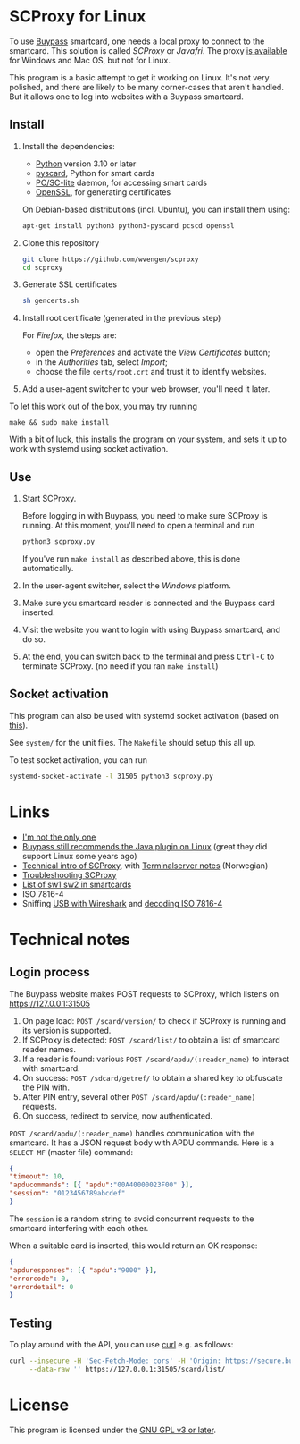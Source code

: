# SCProxy for Linux

To use [Buypass](https://www.buypass.no/) smartcard, one needs a local proxy to
connect to the smartcard. This solution is called _SCProxy_ or _Javafri_. The
proxy [is available](https://www.buypass.no/hjelp/hjelp-til-smartkort/javafri/hvordan-installere-javafri)
for Windows and Mac OS, but not for Linux.

This program is a basic attempt to get it working on Linux. It's not very
polished, and there are likely to be many corner-cases that aren't handled.
But it allows one to log into websites with a Buypass smartcard.

## Install

1. Install the dependencies:

   - [Python](https://www.python.org) version 3.10 or later
   - [pyscard](https://pyscard.sourceforge.io/), Python for smart cards
   - [PC/SC-lite](https://pcsclite.apdu.fr/) daemon, for accessing smart cards
   - [OpenSSL](https://www.openssl.org/), for generating certificates

   On Debian-based distributions (incl. Ubuntu), you can install them using:

   ```sh
   apt-get install python3 python3-pyscard pcscd openssl
   ```

2. Clone this repository

   ```sh
   git clone https://github.com/wvengen/scproxy
   cd scproxy
   ```

3. Generate SSL certificates

   ```sh
   sh gencerts.sh
   ```

4. Install root certificate (generated in the previous step)

   For _Firefox_, the steps are:
   - open the _Preferences_ and activate the _View Certificates_ button;
   - in the _Authorities_ tab, select _Import_;
   - choose the file `certs/root.crt` and trust it to identify websites.

5. Add a user-agent switcher to your web browser, you'll need it later.


To let this work out of the box, you may try running

```
make && sudo make install
```

With a bit of luck, this installs the program on your system, and sets it
up to work with systemd using socket activation.

## Use

1. Start SCProxy.

   Before logging in with Buypass, you need to make sure SCProxy is running.
   At this moment, you'll need to open a terminal and run

   ```sh
   python3 scproxy.py
   ```

   If you've run `make install` as described above, this is done automatically.

2. In the user-agent switcher, select the _Windows_ platform.

3. Make sure you smartcard reader is connected and the Buypass card inserted.

4. Visit the website you want to login with using Buypass smartcard, and do so.

5. At the end, you can switch back to the terminal and press <kbd>Ctrl-C</kbd>
   to terminate SCProxy. (no need if you ran `make install`)


## Socket activation

This program can also be used with systemd socket activation (based on [this](https://github.com/Spindel/systemd-socketactivation)).

See `system/` for the unit files. The `Makefile` should setup this all up.

To test socket activation, you can run

```sh
systemd-socket-activate -l 31505 python3 scproxy.py
```


# Links

- [I'm not the only one](https://www.diskusjon.no/topic/1874608-buypass-med-kortleser-i-ubuntu/)
- [Buypass still recommends the Java plugin on Linux](https://www.diskusjon.no/topic/1874608-buypass-med-kortleser-i-ubuntu/)
  (great they did support Linux some years ago)
- [Technical intro of SCProxy](https://buypassdev.atlassian.net/wiki/spaces/Smartkort/pages/16515133/L+sningsbeskrivelse),
  with [Terminalserver notes](https://buypassdev.atlassian.net/wiki/spaces/Smartkort/pages/26214438/L+sningsbeskrivelse+Terminalserver) (Norwegian)
- [Troubleshooting SCProxy](https://buypassdev.atlassian.net/wiki/spaces/Smartkort/pages/87228452/Troubleshooting+Buypass+Javafri)
- [List of sw1 sw2 in smartcards](https://arfan.wordpress.com/2015/08/13/list-of-sw1-sw2-in-smart-card/)
- ISO 7816-4
- Sniffing [USB with Wireshark](https://nickvsnetworking.com/sim-card-sniffing-visibility-with-wireshark/) and [decoding ISO 7816-4](https://ludovicrousseau.blogspot.com/2019/08/iso-7816-4-spy-using-wireshark.html)

# Technical notes

## Login process

The Buypass website makes POST requests to SCProxy, which listens on https://127.0.0.1:31505

1. On page load: `POST /scard/version/` to check if SCProxy is running and its version is supported.
2. If SCProxy is detected: `POST /scard/list/` to obtain a list of smartcard reader names.
3. If a reader is found: various `POST /scard/apdu/(:reader_name)` to interact with smartcard.
4. On success: `POST /sdcard/getref/` to obtain a shared key to obfuscate the PIN with.
5. After PIN entry, several other `POST /scard/apdu/(:reader_name)` requests.
6. On success, redirect to service, now authenticated.

`POST /scard/apdu/(:reader_name)` handles communication with the smartcard. It has a JSON request body
with APDU commands. Here is a `SELECT MF` (master file) command:

```json
{
"timeout": 10,
"apducommands": [{ "apdu":"00A40000023F00" }],
"session": "0123456789abcdef"
}
```

The `session` is a random string to avoid concurrent requests to the smartcard interfering with each
other.

When a suitable card is inserted, this would return an OK response:

```json
{
"apduresponses": [{ "apdu":"9000" }],
"errorcode": 0,
"errordetail": 0
}
```

## Testing

To play around with the API, you can use [curl](https://curl.se) e.g. as follows:

```sh
curl --insecure -H 'Sec-Fetch-Mode: cors' -H 'Origin: https://secure.buypass.no' \
     --data-raw '' https://127.0.0.1:31505/scard/list/
```

# License

This program is licensed under the [GNU GPL v3 or later](LICENSE.md).
